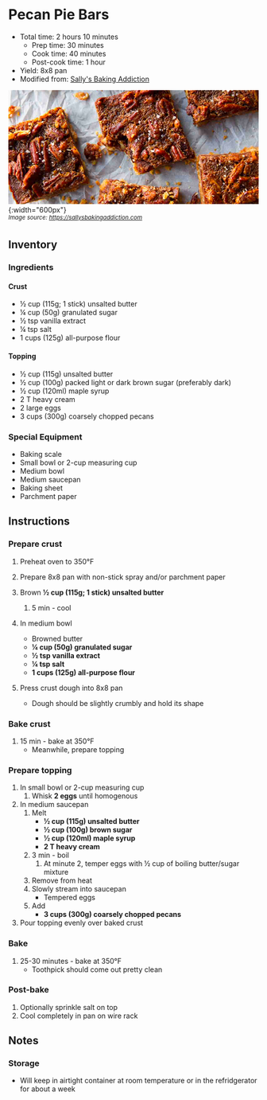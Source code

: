 # Pecan Pie Bars

- Total time: 2 hours 10 minutes
    - Prep time: 30 minutes
    - Cook time: 40 minutes
    - Post-cook time: 1 hour
- Yield: 8x8 pan
- Modified from: [Sally's Baking Addiction](https://sallysbakingaddiction.com/brown-butter-pecan-pie-bars/)

![](./hero.jpg){:width="600px"}
<br />
_<sup>Image source: <https://sallysbakingaddiction.com></sup>_

## Inventory

### Ingredients

#### Crust

- ½ cup (115g; 1 stick) unsalted butter
- ¼ cup (50g) granulated sugar
- ½ tsp vanilla extract
- ¼ tsp salt
- 1 cups (125g) all-purpose flour

#### Topping

- ½ cup (115g) unsalted butter
- ½ cup (100g) packed light or dark brown sugar (preferably dark)
- ½ cup (120ml) maple syrup
- 2 T heavy cream
- 2 large eggs
- 3 cups (300g) coarsely chopped pecans

### Special Equipment

- Baking scale
- Small bowl or 2-cup measuring cup
- Medium bowl
- Medium saucepan
- Baking sheet
- Parchment paper

## Instructions

### Prepare crust

1. Preheat oven to 350°F
1. Prepare 8x8 pan with non-stick spray and/or parchment paper


1. Brown **½ cup (115g; 1 stick) unsalted butter**
    1. 5 min - cool
1. In medium bowl
    - Browned butter
    - **¼ cup (50g) granulated sugar**
    - **½ tsp vanilla extract**
    - **¼ tsp salt**
    - **1 cups (125g) all-purpose flour**
1. Press crust dough into 8x8 pan
    - Dough should be slightly crumbly and hold its shape

### Bake crust

1. 15 min - bake at 350°F
    - Meanwhile, prepare topping

### Prepare topping

1. In small bowl or 2-cup measuring cup
    1. Whisk **2 eggs** until homogenous
1. In medium saucepan
    1. Melt
        - **½ cup (115g) unsalted butter**
        - **½ cup (100g) brown sugar**
        - **½ cup (120ml) maple syrup**
        - **2 T heavy cream**
    1. 3 min - boil
        1. At minute 2, temper eggs with ½ cup of boiling butter/sugar mixture
    1. Remove from heat
    1. Slowly stream into saucepan
        - Tempered eggs
    1. Add
        - **3 cups (300g) coarsely chopped pecans**
1. Pour topping evenly over baked crust

### Bake

1. 25-30 minutes - bake at 350°F
    - Toothpick should come out pretty clean

### Post-bake

1. Optionally sprinkle salt on top
1. Cool completely in pan on wire rack

## Notes

### Storage

- Will keep in airtight container at room temperature or in the refridgerator for about a week
